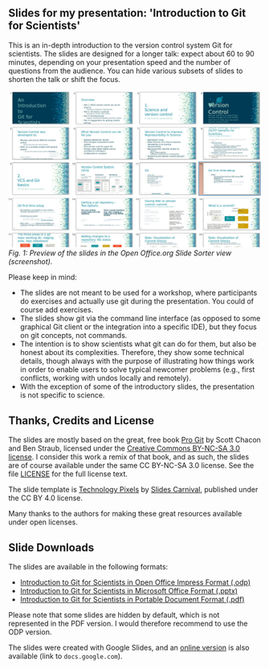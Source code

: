 
## Slides for my presentation: 'Introduction to Git for Scientists'

This is an in-depth introduction to the version control system Git for scientists. The slides are designed for a longer talk: expect about 60 to 90 minutes, depending on your presentation speed and the number of questions from the audience. You can hide various subsets of slides to shorten the talk or shift the focus.

![Fig1](./preview_git_introduction_for_scientists_slides.jpg?raw=true "Preview of the presentation slides for 'Introduction to Git for Scientists'.")
*Fig. 1: Preview of the slides in the Open Office.org Slide Sorter view (screenshot).*

Please keep in mind:

* The slides are not meant to be used for a workshop, where participants do exercises and actually use git during the presentation. You could of course add exercises.
* The slides show git via the command line interface (as opposed to some graphical Git client or the integration into a specific IDE), but they focus on git concepts, not commands.
* The intention is to show scientists what git can do for them, but also be honest about its complexities. Therefore, they show some technical details, though always with the purpose of illustrating how things work in order to enable users to solve typical newcomer problems (e.g., first conflicts, working with undos locally and remotely).
* With the exception of some of the introductory slides, the presentation is not specific to science.


## Thanks, Credits and License

The slides are mostly based on the great, free book [Pro Git](https://git-scm.com/book/) by Scott Chacon and Ben Straub, licensed under the [Creative Commons BY-NC-SA 3.0 license](https://creativecommons.org/licenses/by-nc-sa/3.0/). I consider this work a remix of that book, and as such, the slides are of course available under the same CC BY-NC-SA 3.0 license. See the file [LICENSE](./LICENSE) for the full license text.

The slide template is [Technology Pixels](https://www.slidescarnival.com/mowbray-free-presentation-template/1932) by [Slides Carnival](http://www.slidescarnival.com/), published under the CC BY 4.0 license.

Many thanks to the authors for making these great resources available under open licenses.


## Slide Downloads

The slides are available in the following formats:

* [Introduction to Git for Scientists in Open Office Impress Format (.odp)](./Git_Introduction_for_Scientists.odp)
* [Introduction to Git for Scientists in Microsoft Office Format (.pptx)](./Git_Introduction_for_Scientists.pptx)
* [Introduction to Git for Scientists in Portable Document Format (.pdf)](./Git_Introduction_for_Scientists.pdf)

Please note that some slides are hidden by default, which is not represented in the PDF version. I would therefore recommend to use the ODP version.

The slides were created with Google Slides, and an [online version](https://docs.google.com/presentation/d/19YNqsmU-QLbw1drxVi0ErdI-KFWEu0g_8MaUfTRgXyc/edit?skip_itp2_check=true#slide=id.g215f91de257_0_149) is also available (link to `docs.google.com`).




